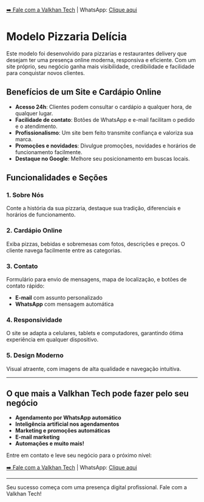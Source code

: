 [➡️ Fale com a Valkhan Tech](https://valkhan.com.br) | WhatsApp: [Clique aqui](https://wa.me/5511965572558?text=Gostaria%20de%20fazer%20meu%20site%20de%20Cl%C3%ADnica%20de%20Massagens%20com%20a%20Valkhan%20Tech.)

# Modelo Pizzaria Delícia

Este modelo foi desenvolvido para pizzarias e restaurantes delivery que desejam ter uma presença online moderna, responsiva e eficiente. Com um site próprio, seu negócio ganha mais visibilidade, credibilidade e facilidade para conquistar novos clientes.

## Benefícios de um Site e Cardápio Online
- **Acesso 24h**: Clientes podem consultar o cardápio a qualquer hora, de qualquer lugar.
- **Facilidade de contato**: Botões de WhatsApp e e-mail facilitam o pedido e o atendimento.
- **Profissionalismo**: Um site bem feito transmite confiança e valoriza sua marca.
- **Promoções e novidades**: Divulgue promoções, novidades e horários de funcionamento facilmente.
- **Destaque no Google**: Melhore seu posicionamento em buscas locais.

## Funcionalidades e Seções

### 1. Sobre Nós
Conte a história da sua pizzaria, destaque sua tradição, diferenciais e horários de funcionamento.

### 2. Cardápio Online
Exiba pizzas, bebidas e sobremesas com fotos, descrições e preços. O cliente navega facilmente entre as categorias.

### 3. Contato
Formulário para envio de mensagens, mapa de localização, e botões de contato rápido:
- **E-mail** com assunto personalizado
- **WhatsApp** com mensagem automática

### 4. Responsividade
O site se adapta a celulares, tablets e computadores, garantindo ótima experiência em qualquer dispositivo.

### 5. Design Moderno
Visual atraente, com imagens de alta qualidade e navegação intuitiva.

---

## O que mais a Valkhan Tech pode fazer pelo seu negócio
- **Agendamento por WhatsApp automático**
- **Inteligência artificial nos agendamentos**
- **Marketing e promoções automáticas**
- **E-mail marketing**
- **Automações e muito mais!**

Entre em contato e leve seu negócio para o próximo nível:

[➡️ Fale com a Valkhan Tech](https://valkhan.com.br) | WhatsApp: [Clique aqui](https://wa.me/5511965572558?text=Gostaria%20de%20fazer%20meu%20site%20de%20Cl%C3%ADnica%20de%20Massagens%20com%20a%20Valkhan%20Tech.)

---

Seu sucesso começa com uma presença digital profissional. Fale com a Valkhan Tech!
